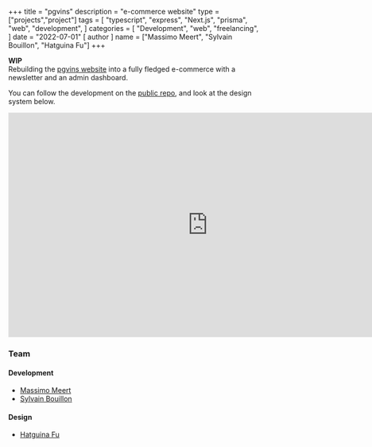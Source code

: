 +++
title = "pgvins"
description = "e-commerce website"
type = ["projects","project"]
tags = [
    "typescript",
    "express",
    "Next.js",
    "prisma",
    "web",
    "development",
]
categories = [
    "Development",
    "web",
    "freelancing",
]
date = "2022-07-01"
[ author ]
  name = ["Massimo Meert", "Sylvain Bouillon", "Hatguina Fu"]
+++

**WIP** <br>
Rebuilding the [pgvins website](http://www.pgvins.be/) into a fully fledged e-commerce with a newsletter and an admin dashboard.

You can follow the development on the [public repo](https://github.com/boomee-pro/pgvins-monorepo), and look at the design system below.

<iframe style="border: 1px solid rgba(0, 0, 0, 0.1);" width="800" height="450" src="https://www.figma.com/embed?embed_host=share&url=https%3A%2F%2Fwww.figma.com%2Ffile%2FBqK8njVlXnVk6mOjO8pwhY%2Fpgvins%3Fnode-id%3D50%253A9" allowfullscreen></iframe>

### Team

#### Development

- [Massimo Meert](https://github.com/masmeert)
- [Sylvain Bouillon](https://github.com/fayrtrick)

#### Design

- [Hatguina Fu](https://www.linkedin.com/in/hatguinaf00/)
